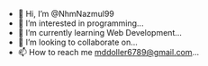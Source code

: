 - 👋 Hi, I’m @NhmNazmul99
- 👀 I’m interested in programming...
- 🌱 I’m currently learning Web Development...
- 💞️ I’m looking to collaborate on...
- 📫 How to reach me mddoller6789@gmail.com...

<!---
NhmNazmul99/NhmNazmul99 is a ✨ special ✨ repository because its `README.md` (this file) appears on your GitHub profile.
You can click the Preview link to take a look at your changes.
--->

